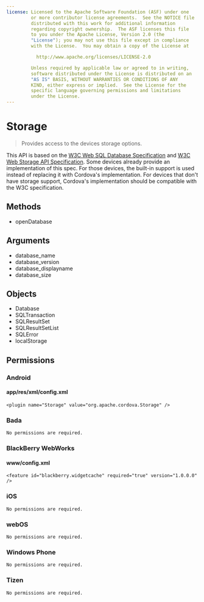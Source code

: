 ```yaml
---
license: Licensed to the Apache Software Foundation (ASF) under one
         or more contributor license agreements.  See the NOTICE file
         distributed with this work for additional information
         regarding copyright ownership.  The ASF licenses this file
         to you under the Apache License, Version 2.0 (the
         "License"); you may not use this file except in compliance
         with the License.  You may obtain a copy of the License at

           http://www.apache.org/licenses/LICENSE-2.0

         Unless required by applicable law or agreed to in writing,
         software distributed under the License is distributed on an
         "AS IS" BASIS, WITHOUT WARRANTIES OR CONDITIONS OF ANY
         KIND, either express or implied.  See the License for the
         specific language governing permissions and limitations
         under the License.
---
```


Storage
==========

> Provides access to the devices storage options.

This API is based on the [W3C Web SQL Database Specification](http://dev.w3.org/html5/webdatabase/) and [W3C Web Storage API Specification](http://dev.w3.org/html5/webstorage/). Some devices already provide an implementation of this spec. For those devices, the built-in support is used instead of replacing it with Cordova's implementation. For devices that don't have storage support, Cordova's implementation should be compatible with the W3C specification.

Methods
-------

- openDatabase

Arguments
---------

- database_name
- database_version
- database_displayname
- database_size

Objects
-------

- Database
- SQLTransaction
- SQLResultSet
- SQLResultSetList
- SQLError
- localStorage

Permissions
-----------

### Android

#### app/res/xml/config.xml

    <plugin name="Storage" value="org.apache.cordova.Storage" />

### Bada

    No permissions are required.

### BlackBerry WebWorks

#### www/config.xml

    <feature id="blackberry.widgetcache" required="true" version="1.0.0.0" />

### iOS

    No permissions are required.

### webOS

    No permissions are required.

### Windows Phone

    No permissions are required.

### Tizen

    No permissions are required.
